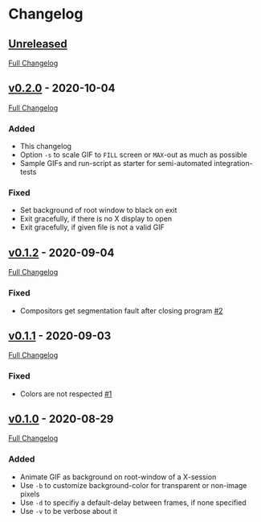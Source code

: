 # Changelog

## [Unreleased](https://github.com/calculon102/xgifwallpaper/tree/HEAD)

[Full Changelog](https://github.com/calculon102/xgifwallpaper/compare/v0.2.0...master)

## [v0.2.0](https://github.com/calculon102/xgifwallpaper/tree/v0.2.0) - 2020-10-04

[Full Changelog](https://github.com/calculon102/xgifwallpaper/compare/v0.1.2...v0.2.0)

### Added

- This changelog
- Option `-s` to scale GIF to `FILL` screen or `MAX`-out as much as possible
- Sample GIFs and run-script as starter for semi-automated integration-tests

### Fixed

- Set background of root window to black on exit
- Exit gracefully, if there is no X display to open
- Exit gracefully, if given file is not a valid GIF


## [v0.1.2](https://github.com/calculon102/xgifwallpaper/tree/v0.1.2) - 2020-09-04

[Full Changelog](https://github.com/calculon102/xgifwallpaper/compare/v0.1.1...v0.1.2)

### Fixed

- Compositors get segmentation fault after closing program [\#2](https://github.com/calculon102/xgifwallpaper/issues/2)


## [v0.1.1](https://github.com/calculon102/xgifwallpaper/tree/v0.1.1) - 2020-09-03

[Full Changelog](https://github.com/calculon102/xgifwallpaper/compare/v0.1.0...v0.1.1)

### Fixed

- Colors are not respected [\#1](https://github.com/calculon102/xgifwallpaper/issues/1)

## [v0.1.0](https://github.com/calculon102/xgifwallpaper/tree/v0.1.0) - 2020-08-29

[Full Changelog](https://github.com/calculon102/xgifwallpaper/compare/3b85a0131b52672b3f5c82d7d721b9a7c4da9769...v0.1.0)

### Added

- Animate GIF as background on root-window of a X-session
- Use `-b` to customize background-color for transparent or non-image pixels
- Use `-d` to specifiy a default-delay between frames, if none specified
- Use `-v` to be verbose about it
